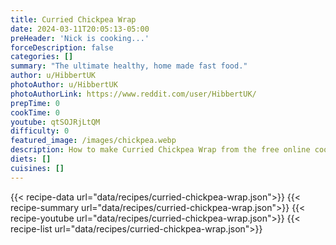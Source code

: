 ```yaml
---
title: Curried Chickpea Wrap
date: 2024-03-11T20:05:13-05:00
preHeader: 'Nick is cooking...'
forceDescription: false
categories: []
summary: "The ultimate healthy, home made fast food."
author: u/HibbertUK
photoAuthor: u/HibbertUK
photoAuthorLink: https://www.reddit.com/user/HibbertUK/
prepTime: 0
cookTime: 0
youtube: qtSOJRjLtQM
difficulty: 0
featured_image: /images/chickpea.webp
description: How to make Curried Chickpea Wrap from the free online cookbook
diets: []
cuisines: []
---
```

{{< recipe-data url="data/recipes/curried-chickpea-wrap.json">}}
{{< recipe-summary url="data/recipes/curried-chickpea-wrap.json">}}
{{< recipe-youtube url="data/recipes/curried-chickpea-wrap.json">}}
{{< recipe-list url="data/recipes/curried-chickpea-wrap.json">}}
